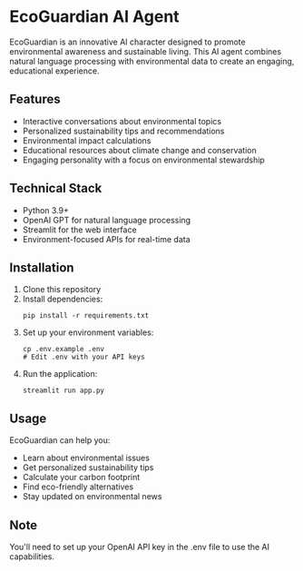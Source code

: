 # EcoGuardian AI Agent

EcoGuardian is an innovative AI character designed to promote environmental awareness and sustainable living. This AI agent combines natural language processing with environmental data to create an engaging, educational experience.

## Features

- Interactive conversations about environmental topics
- Personalized sustainability tips and recommendations
- Environmental impact calculations
- Educational resources about climate change and conservation
- Engaging personality with a focus on environmental stewardship

## Technical Stack

- Python 3.9+
- OpenAI GPT for natural language processing
- Streamlit for the web interface
- Environment-focused APIs for real-time data

## Installation

1. Clone this repository
2. Install dependencies:
   ```
   pip install -r requirements.txt
   ```
3. Set up your environment variables:
   ```
   cp .env.example .env
   # Edit .env with your API keys
   ```
4. Run the application:
   ```
   streamlit run app.py
   ```

## Usage

EcoGuardian can help you:
- Learn about environmental issues
- Get personalized sustainability tips
- Calculate your carbon footprint
- Find eco-friendly alternatives
- Stay updated on environmental news

## Note
You'll need to set up your OpenAI API key in the .env file to use the AI capabilities.
